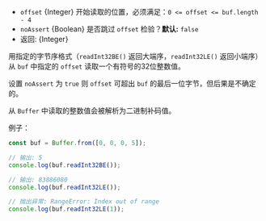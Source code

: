 <!-- YAML
added: v0.5.5
-->

* `offset` {Integer} 开始读取的位置，必须满足：`0 <= offset <= buf.length - 4`
* `noAssert` {Boolean} 是否跳过 `offset` 检验？**默认:** `false`
* 返回: {Integer}

用指定的字节序格式（`readInt32BE()` 返回大端序，`readInt32LE()` 返回小端序）从 `buf` 中指定的 `offset` 读取一个有符号的32位整数值。

设置 `noAssert` 为 `true` 则 `offset` 可超出 `buf` 的最后一位字节，但后果是不确定的。

从 `Buffer` 中读取的整数值会被解析为二进制补码值。

例子：

```js
const buf = Buffer.from([0, 0, 0, 5]);

// 输出: 5
console.log(buf.readInt32BE());

// 输出: 83886080
console.log(buf.readInt32LE());

// 抛出异常: RangeError: Index out of range
console.log(buf.readInt32LE(1));
```

